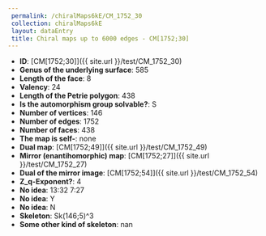 ```yaml
--- 
 permalink: /chiralMaps6kE/CM_1752_30 
 collection: chiralMaps6kE
 layout: dataEntry
 title: Chiral maps up to 6000 edges - CM[1752;30]
---
```


- **ID**: [CM[1752;30]]({{ site.url }}/test/CM_1752_30)
- **Genus of the underlying surface**: 585
- **Length of the face**: 8
- **Valency**: 24
- **Length of the Petrie polygon**: 438
- **Is the automorphism group solvable?**: S
- **Number of vertices**: 146
- **Number of edges**: 1752
- **Number of faces**: 438
- **The map is self-**: none
- **Dual map**: [CM[1752;49]]({{ site.url }}/test/CM_1752_49)
- **Mirror (enantihomorphic) map**: [CM[1752;27]]({{ site.url }}/test/CM_1752_27)
- **Dual of the mirror image**: [CM[1752;54]]({{ site.url }}/test/CM_1752_54)
- **Z_q-Exponent?**: 4
- **No idea**:  13:32 7:27
- **No idea**: Y
- **No idea**: N
- **Skeleton**: Sk(146;5)^3
- **Some other kind of skeleton**: nan
